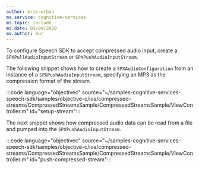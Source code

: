 ```yaml
---
author: eric-urban
ms.service: cognitive-services
ms.topic: include
ms.date: 03/09/2020
ms.author: eur
---
```


To configure Speech SDK to accept compressed audio input, create a `SPXPullAudioInputStream` or `SPXPushAudioInputStream`.

The following snippet shows how to create a `SPXAudioConfiguration` from an instance of a `SPXPushAudioInputStream`, specifying an MP3 as the compression format of the stream.

:::code language="objectivec" source="~/samples-cognitive-services-speech-sdk/samples/objective-c/ios/compressed-streams/CompressedStreamsSample/CompressedStreamsSample/ViewController.m" id="setup-stream":::

The next snippet shows how compressed audio data can be read from a file and pumped into the `SPXPushAudioInputStream`.

:::code language="objectivec" source="~/samples-cognitive-services-speech-sdk/samples/objective-c/ios/compressed-streams/CompressedStreamsSample/CompressedStreamsSample/ViewController.m" id="push-compressed-stream":::
